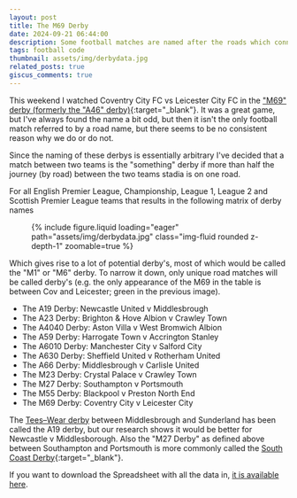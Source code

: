 ```yaml
---
layout: post
title: The M69 Derby
date: 2024-09-21 06:44:00
description: Some football matches are named after the roads which connect them, lets find them all.
tags: football code
thumbnail: assets/img/derbydata.jpg
related_posts: true
giscus_comments: true
---
```


This weekend I watched Coventry City FC vs Leicester City FC in the ["M69" derby (formerly the "A46" derby)](https://en.wikipedia.org/wiki/M69_derby){:target="\_blank"}. It was a great game, but I've always found the name a bit odd, but then it isn't the only football match referred to by a road name, but there seems to be no consistent reason why we do or do not.

Since the naming of these derbys is essentially arbitrary I've decided that a match between two teams is the "something" derby if more than half the journey (by road) between the two teams stadia is on one road.

For all English Premier League, Championship, League 1, League 2 and Scottish Premier League teams that results in the following matrix of derby names

<div class="row mt-3">
    <div class="col-sm mt-3 mt-md-0">
        <figure>
            {% include figure.liquid loading="eager" path="assets/img/derbydata.jpg" class="img-fluid rounded z-depth-1" zoomable=true %}
        </figure>
    </div>
</div>

Which gives rise to a lot of potential derby's, most of which would be called the "M1" or "M6" derby. To narrow it down, only unique road matches will be called derby's (e.g. the only appearance of the M69 in the table is between Cov and Leicester; green in the previous image).

- The A19 Derby: Newcastle United v Middlesbrough
- The A23 Derby: Brighton & Hove Albion v Crawley Town
- The A4040 Derby: Aston Villa v West Bromwich Albion
- The A59 Derby: Harrogate Town v Accrington Stanley
- The A6010 Derby: Manchester City v Salford City
- The A630 Derby: Sheffield United v Rotherham United
- The A66 Derby: Middlesbrough v Carlisle United
- The M23 Derby: Crystal Palace v Crawley Town
- The M27 Derby: Southampton v Portsmouth
- The M55 Derby: Blackpool v Preston North End
- The M69 Derby: Coventry City v Leicester City

The [Tees–Wear derby](https://en.wikipedia.org/wiki/Tees%E2%80%93Wear_derby) between Middlesbrough and Sunderland has been called the A19 derby, but our research shows it would be better for Newcastle v Middlesborough. Also the "M27 Derby" as defined above between Southampton and Portsmouth is more commonly called the [South Coast Derby](https://en.wikipedia.org/wiki/South_Coast_derby){:target="\_blank"}.

If you want to download the Spreadsheet with all the data in, [it is available here](/assets/files/football_derby_data.csv).
